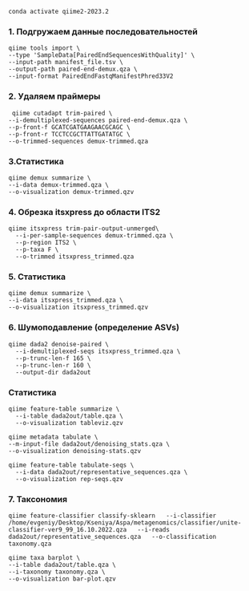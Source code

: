 ```
conda activate qiime2-2023.2
```
### 1. Подгружаем данные последовательностей
```
qiime tools import \
--type 'SampleData[PairedEndSequencesWithQuality]' \
--input-path manifest_file.tsv \
--output-path paired-end-demux.qza \
--input-format PairedEndFastqManifestPhred33V2
```
### 2. Удаляем праймеры
```
 qiime cutadapt trim-paired \
--i-demultiplexed-sequences paired-end-demux.qza \
--p-front-f GCATCGATGAAGAACGCAGC \
--p-front-r TCCTCCGCTTATTGATATGC \
--o-trimmed-sequences demux-trimmed.qza
```
### 3.Статистика
```
qiime demux summarize \
--i-data demux-trimmed.qza \
--o-visualization demux-trimmed.qzv 
```
### 4. Обрезка itsxpress до области ITS2
```
qiime itsxpress trim-pair-output-unmerged\
  --i-per-sample-sequences demux-trimmed.qza \
  --p-region ITS2 \
  --p-taxa F \
  --o-trimmed itsxpress_trimmed.qza
```
### 5. Статистика
```
qiime demux summarize \
--i-data itsxpress_trimmed.qza \
--o-visualization itsxpress_trimmed.qzv 
```
### 6. Шумоподавление (определение ASVs)
```
qiime dada2 denoise-paired \
  --i-demultiplexed-seqs itsxpress_trimmed.qza \
  --p-trunc-len-f 165 \
  --p-trunc-len-r 160 \
  --output-dir dada2out
```

### Статистика
```
qiime feature-table summarize \
  --i-table dada2out/table.qza \
  --o-visualization tableviz.qzv

qiime metadata tabulate \
--m-input-file dada2out/denoising_stats.qza \
--o-visualization denoising-stats.qzv

qiime feature-table tabulate-seqs \
  --i-data dada2out/representative_sequences.qza \
  --o-visualization rep-seqs.qzv
```
### 7. Таксономия 
```
qiime feature-classifier classify-sklearn   --i-classifier /home/evgeniy/Desktop/Kseniya/Aspa/metagenomics/classifier/unite-classifier-ver9_99_16.10.2022.qza   --i-reads dada2out/representative_sequences.qza   --o-classification taxonomy.qza

qiime taxa barplot \
--i-table dada2out/table.qza \
--i-taxonomy taxonomy.qza \
--o-visualization bar-plot.qzv
```
